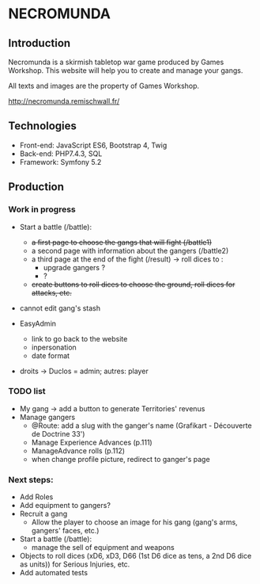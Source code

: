 # NECROMUNDA

## Introduction

Necromunda is a skirmish tabletop war game produced by Games Workshop. This website will help you to create and manage your gangs.

All texts and images are the property of Games Workshop.

http://necromunda.remischwall.fr/

## Technologies

* Front-end: JavaScript ES6, Bootstrap 4, Twig
* Back-end: PHP7.4.3, SQL
* Framework: Symfony 5.2


## Production

### Work in progress
* Start a battle (/battle):
	* ~~a first page to choose the gangs that will fight (/battle1)~~
	* a second page with information about the gangers (/battle2)
	* a third page at the end of the fight (/result) -> roll dices to :
		* upgrade gangers ?
		* ?
	* ~~create buttons to roll dices to choose the ground, roll dices for attacks, etc.~~

* cannot edit gang's stash
* EasyAdmin
	* link to go back to the website
	* inpersonation
	* date format
* droits -> Duclos = admin; autres: player

### TODO list
* My gang -> add a button to generate Territories' revenus
* Manage gangers
	* @Route: add a slug with the ganger's name (Grafikart - Découverte de Doctrine 33')
	* Manage Experience Advances (p.111)
	* ManageAdvance rolls (p.112)
	* when change profile picture, redirect to ganger's page

### Next steps:

* Add Roles
* Add equipment to gangers?
* Recruit a gang
	* Allow the player to choose an image for his gang (gang's arms, gangers' faces, etc.)
* Start a battle (/battle):
	* manage the sell of equipment and weapons
* Objects to roll dices (xD6, xD3, D66 (1st D6 dice as tens, a 2nd D6 dice as units)) for Serious Injuries, etc.
* Add automated tests